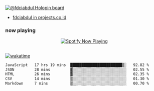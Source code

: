 [![@fdciabdul Holopin board](https://holopin.io/api/user/board?user=fdciabdul)](https://holopin.io/@fdciabdul)

- [fdciabdul in projects.co.id](https://projects.co.id/public/browse_users/view/496e26/fdciabdul)

### now playing 

<p align="center">
  <a href="https://open.spotify.com/user/31ljmyymhthokwewwcd6dsdmvprm" target="_blank"><img src="https://novatorem-psi-rosy.vercel.app/api/spotify" alt="Spotify Now Playing"/></a>
</p>

##

[![wakatime](https://wakatime.com/badge/user/87646243-158a-4241-a3cb-668e1fa2dbb8.svg)](https://wakatime.com/@87646243-158a-4241-a3cb-668e1fa2dbb8)
<!--START_SECTION:waka-->

```txt
JavaScript   17 hrs 19 mins  ███████████████████████▒░   92.82 %
JSON         28 mins         ▓░░░░░░░░░░░░░░░░░░░░░░░░   02.55 %
HTML         26 mins         ▓░░░░░░░░░░░░░░░░░░░░░░░░   02.35 %
CSV          14 mins         ▒░░░░░░░░░░░░░░░░░░░░░░░░   01.30 %
Markdown     7 mins          ▒░░░░░░░░░░░░░░░░░░░░░░░░   00.70 %
```

<!--END_SECTION:waka-->
